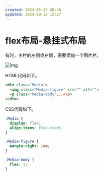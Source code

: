 ```yaml
---
created: 2024-05-13 20:48
updated: 2024-10-13 12:27
---
```

# flex布局-悬挂式布局

有时，主栏的左侧或右侧，需要添加一个图片栏。

![img](https://cdn.jsdelivr.net/gh/MrJackC/PicGoImages/other/202404230909401.png)

HTML代码如下。

 ```HTML
 <div class="Media">
   <img class="Media-figure" src="" alt="">
   <p class="Media-body"...</p>
 </div>
 ```

CSS代码如下。

 ```css
 .Media {
   display: flex;
   align-items: flex-start;
 }
 
 .Media-figure {
   margin-right: 1em;
 }
 
 .Media-body {
   flex: 1;
 }
 ```
